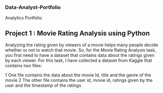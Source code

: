 ### Data-Analyst-Portfolio
Analytics Portfolio

## Project 1 : Movie Rating Analysis using Python
Analyzing the rating given by viewers of a movie helps many people decide whether or not to watch that movie. So, for the Movie Rating Analysis task, you first need to have a dataset that contains data about the ratings given by each viewer. For this task, I have collected a dataset from Kaggle that contains two files:

1 One file contains the data about the movie Id, title and the genre of the movie 
2 The other file contains the user id, movie id, ratings given by the user and the timestamp of the ratings
